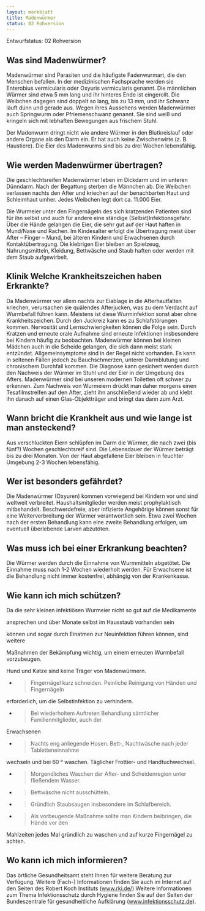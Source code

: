 ```yaml
---
layout: merkblatt
title: Madenwürmer
status: 02 Rohversion
---
```

Entwurfstatus: 02 Rohversion
 
## Was sind Madenwürmer?

Madenwürmer sind Parasiten und die häufigste Fadenwurmart, die den
Menschen befallen. In der medizinischen Fachsprache werden sie
Enterobius vermicularis oder Oxyuris vermicularis genannt. Die
männlichen Würmer sind etwa 5 mm lang und ihr hinteres Ende ist
eingerollt. Die Weibchen dagegen sind doppelt so lang, bis zu 13 mm, und
ihr Schwanz läuft dünn und gerade aus. Wegen ihres Aussehens werden
Madenwürmer auch Springwurm oder Pfriemenschwanz genannt. Sie sind weiß
und kringeln sich mit lebhaften Bewegungen aus frischem Stuhl.

Der Madenwurm dringt nicht wie andere Würmer in den Blutkreislauf oder
andere Organe als den Darm ein. Er hat auch keine Zwischenwirte (z. B.
Haustiere). Die Eier des Madenwurms sind bis zu drei Wochen lebensfähig.

## Wie werden Madenwürmer übertragen?

Die geschlechtsreifen Madenwürmer leben im Dickdarm und im unteren
Dünndarm. Nach der Begattung sterben die Männchen ab. Die Weibchen
verlassen nachts den After und kriechen auf der benachbarten Haut und
Schleimhaut umher. Jedes Weibchen legt dort ca. 11.000 Eier.

Die Wurmeier unter den Fingernägeln des sich kratzenden Patienten sind
für ihn selbst und auch für andere eine ständige
(Selbst)Infektionsgefahr. Über die Hände gelangen die Eier, die sehr gut
auf der Haut haften in Mund/Nase und Rachen. Im Kindesalter erfolgt die
Übertragung meist über After – Finger – Mund, bei älteren Kindern und
Erwachsenen durch Kontaktübertragung. Die klebrigen Eier bleiben an
Spielzeug, Nahrungsmitteln, Kleidung, Bettwäsche und Staub haften oder
werden mit dem Staub aufgewirbelt.

## Klinik Welche Krankheitszeichen haben Erkrankte?

Da Madenwürmer vor allem nachts zur Eiablage in die Afterhautfalten
kriechen, verursachen sie quälendes Afterjucken, was zu dem Verdacht auf
Wurmbefall führen kann. Meistens ist diese Wurminfektion sonst aber ohne
Krankheitszeichen. Durch den Juckreiz kann es zu Schlafstörungen kommen.
Nervosität und Lernschwierigkeiten können die Folge sein. Durch Kratzen
und erneute orale Aufnahme sind erneute Infektionen insbesondere bei
Kindern häufig zu beobachten. Madenwürmer können bei kleinen Mädchen
auch in die Scheide gelangen, die sich dann meist stark entzündet.
Allgemeinsymptome sind in der Regel nicht vorhanden. Es kann in seltenen
Fällen jedoch zu Bauchschmerzen, unterer Darmblutung und chronischem
Durchfall kommen. Die Diagnose kann gesichert werden durch den Nachweis
der Würmer im Stuhl und der Eier in der Umgebung des Afters. Madenwürmer
sind bei unseren modernen Toiletten oft schwer zu erkennen. Zum Nachweis
von Wurmeiern drückt man daher morgens einen Tesafilmstreifen auf den
After, zieht ihn anschließend wieder ab und klebt ihn danach auf einen
Glas-Objektträger und bringt das dann zum Arzt.

## Wann bricht die Krankheit aus und wie lange ist man ansteckend?

Aus verschluckten Eiern schlüpfen im Darm die Würmer, die nach zwei (bis
fünf?) Wochen geschlechtsreif sind. Die Lebensdauer der Würmer beträgt
bis zu drei Monaten. Von der Haut abgefallene Eier bleiben in feuchter
Umgebung 2-3 Wochen lebensfähig.

## Wer ist besonders gefährdet?

Die Madenwürmer (Oxyuren) kommen vorwiegend bei Kindern vor und sind
weltweit verbreitet. Haushaltsmitglieder werden meist prophylaktisch
mitbehandelt. Beschwerdefreie, aber infizierte Angehörige können sonst
für eine Weiterverbreitung der Würmer verantwortlich sein. Etwa zwei
Wochen nach der ersten Behandlung kann eine zweite Behandlung erfolgen,
um eventuell überlebende Larven abzutöten.

## Was muss ich bei einer Erkrankung beachten?

Die Würmer werden durch die Einnahme von Wurmmitteln abgetötet. Die
Einnahme muss nach 1-2 Wochen wiederholt werden. Für Erwachsene ist die
Behandlung nicht immer kostenfrei, abhängig von der Krankenkasse.

## Wie kann ich mich schützen?

Da die sehr kleinen infektiösen Wurmeier nicht so gut auf die
Medikamente

ansprechen und über Monate selbst im Hausstaub vorhanden sein

können und sogar durch Einatmen zur Neuinfektion führen können, sind
weitere

Maßnahmen der Bekämpfung wichtig, um einem erneuten Wurmbefall
vorzubeugen.

Hund und Katze sind keine Träger von Madenwürmern.

  - > Fingernägel kurz schneiden. Peinliche Reinigung von Händen und
    > Fingernägeln

erforderlich, um die Selbstinfektion zu verhindern.

  - > Bei wiederholtem Auftreten Behandlung sämtlicher
    > Familienmitglieder, auch der

Erwachsenen

  - > Nachts eng anliegende Hosen. Bett-, Nachtwäsche nach jeder
    > Tabletteneinnahme

wechseln und bei 60 ° waschen. Täglicher Frottier- und Handtuchwechsel.

  - > Morgendliches Waschen der After- und Scheidenregion unter
    > fließendem Wasser.

  - > Bettwäsche nicht ausschütteln.

  - > Gründlich Staubsaugen insbesondere im Schlafbereich.

  - > Als vorbeugende Maßnahme sollte man Kindern beibringen, die Hände
    > vor den

Mahlzeiten jedes Mal gründlich zu waschen und auf kurze Fingernägel zu
achten.

## Wo kann ich mich informieren?

Das örtliche Gesundheitsamt steht Ihnen für weitere Beratung zur
Verfügung. Weitere (Fach-) Informationen finden Sie auch im Internet
auf den Seiten des Robert Koch Instituts
([<span class="underline">www.rki.de/</span>](http://www.rki.de/))
Weitere Informationen zum Thema Infektionsschutz durch Hygiene finden
Sie auf den Seiten der Bundeszentrale für gesundheitliche Aufklärung
(www.infektionsschutz.de).
